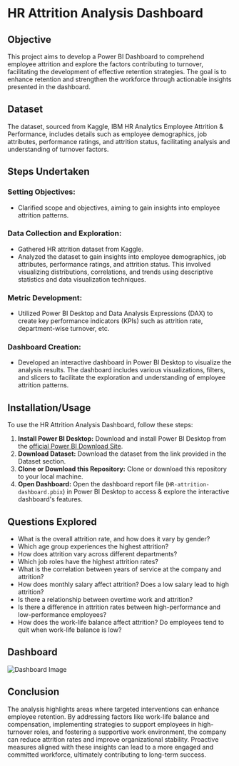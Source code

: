# HR Attrition Analysis Dashboard

## Objective
This project aims to develop a Power BI Dashboard to comprehend employee attrition and explore the factors contributing to turnover, facilitating the development of effective retention strategies. The goal is to enhance retention and strengthen the workforce through actionable insights presented in the dashboard.

## Dataset
The dataset, sourced from Kaggle, IBM HR Analytics Employee Attrition & Performance, includes details such as employee demographics, job attributes, performance ratings, and attrition status, facilitating analysis and understanding of turnover factors.

## Steps Undertaken

### Setting Objectives:
- Clarified scope and objectives, aiming to gain insights into employee attrition patterns.

### Data Collection and Exploration:
- Gathered HR attrition dataset from Kaggle.
- Analyzed the dataset to gain insights into employee demographics, job attributes, performance ratings, and attrition status. This involved visualizing distributions, correlations, and trends using descriptive statistics and data visualization techniques.

### Metric Development:
- Utilized Power BI Desktop and Data Analysis Expressions (DAX) to create key performance indicators (KPIs) such as attrition rate, department-wise turnover, etc.

### Dashboard Creation:
- Developed an interactive dashboard in Power BI Desktop to visualize the analysis results. The dashboard includes various visualizations, filters, and slicers to facilitate the exploration and understanding of employee attrition patterns.

## Installation/Usage
To use the HR Attrition Analysis Dashboard, follow these steps:

1. **Install Power BI Desktop:** Download and install Power BI Desktop from the [official Power BI Download Site](https://powerbi.microsoft.com/en-us/downloads/).
2. **Download Dataset:** Download the dataset from the link provided in the Dataset section.
3. **Clone or Download this Repository:** Clone or download this repository to your local machine.
4. **Open Dashboard:** Open the dashboard report file (`HR-attrition-dashboard.pbix`) in Power BI Desktop to access & explore the interactive dashboard's features.

## Questions Explored
- What is the overall attrition rate, and how does it vary by gender?
- Which age group experiences the highest attrition?
- How does attrition vary across different departments?
- Which job roles have the highest attrition rates?
- What is the correlation between years of service at the company and attrition?
- How does monthly salary affect attrition? Does a low salary lead to high attrition?
- Is there a relationship between overtime work and attrition?
- Is there a difference in attrition rates between high-performance and low-performance employees?
- How does the work-life balance affect attrition? Do employees tend to quit when work-life balance is low?

## Dashboard
![Dashboard Image](./path-to-your-dashboard-image.png) <!-- Include an image of the dashboard here -->

## Conclusion
The analysis highlights areas where targeted interventions can enhance employee retention. By addressing factors like work-life balance and compensation, implementing strategies to support employees in high-turnover roles, and fostering a supportive work environment, the company can reduce attrition rates and improve organizational stability. Proactive measures aligned with these insights can lead to a more engaged and committed workforce, ultimately contributing to long-term success.
